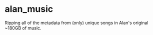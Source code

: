 # alan_music

Ripping all of the metadata from (only) unique songs in Alan's original ~180GB of music. 
